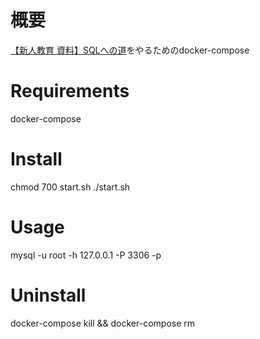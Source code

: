 # 概要
[【新人教育 資料】SQLへの道](https://qiita.com/devopsCoordinator/items/9b70e506150888e190be)をやるためのdocker-compose


# Requirements
docker-compose

# Install
chmod 700 start.sh
./start.sh

# Usage
mysql -u root -h 127.0.0.1 -P 3306 -p

# Uninstall
docker-compose kill && docker-compose rm
